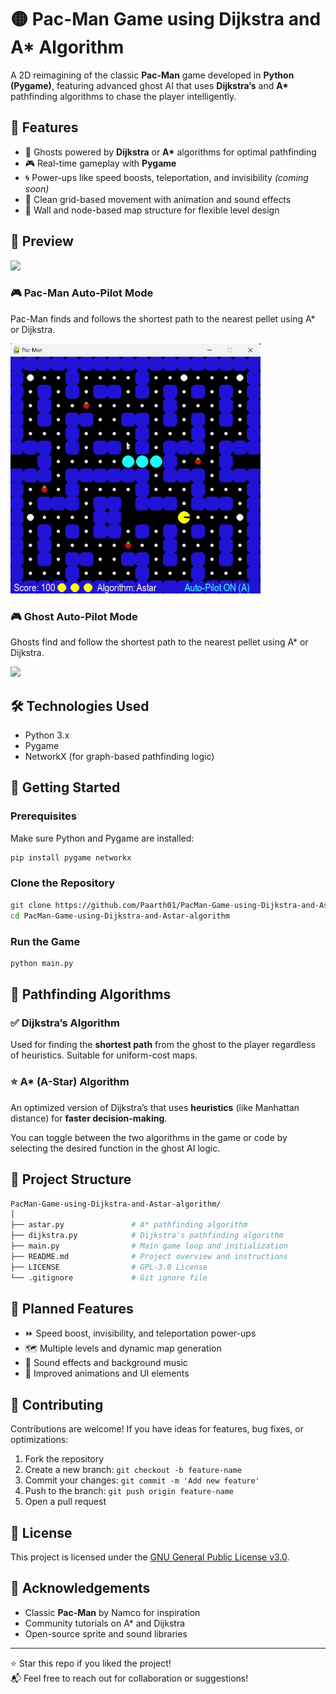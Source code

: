 # 🟡 Pac-Man Game using Dijkstra and A* Algorithm

A 2D reimagining of the classic **Pac-Man** game developed in **Python (Pygame)**, featuring advanced ghost AI that uses **Dijkstra’s** and **A\*** pathfinding algorithms to chase the player intelligently.

## 🎯 Features

- 🧠 Ghosts powered by **Dijkstra** or **A\*** algorithms for optimal pathfinding  
- 🎮 Real-time gameplay with **Pygame**  
- 🌀 Power-ups like speed boosts, teleportation, and invisibility *(coming soon)*  
- 🎨 Clean grid-based movement with animation and sound effects  
- 🧱 Wall and node-based map structure for flexible level design  

## 📸 Preview

<img src="screenshot.png" width="400"/> <!-- Add a screenshot here if available -->

### 🎮 Pac-Man Auto-Pilot Mode
Pac-Man finds and follows the shortest path to the nearest pellet using A* or Dijkstra.

<img src="pacman_auto.gif" width="400"/>

### 🎮 Ghost Auto-Pilot Mode
Ghosts find and follow the shortest path to the nearest pellet using A* or Dijkstra.

<img src="ghost_astar.gif" width="400"/>

## 🛠️ Technologies Used

- Python 3.x  
- Pygame  
- NetworkX (for graph-based pathfinding logic)  

## 🚀 Getting Started

### Prerequisites

Make sure Python and Pygame are installed:

```bash
pip install pygame networkx
```

### Clone the Repository

```bash
git clone https://github.com/Paarth01/PacMan-Game-using-Dijkstra-and-Astar-algorithm.git
cd PacMan-Game-using-Dijkstra-and-Astar-algorithm
```

### Run the Game

```bash
python main.py
```

## 🧭 Pathfinding Algorithms

### ✅ Dijkstra’s Algorithm

Used for finding the **shortest path** from the ghost to the player regardless of heuristics. Suitable for uniform-cost maps.

### ⭐ A\* (A-Star) Algorithm

An optimized version of Dijkstra’s that uses **heuristics** (like Manhattan distance) for **faster decision-making**.

You can toggle between the two algorithms in the game or code by selecting the desired function in the ghost AI logic.

## 📂 Project Structure
```bash
PacMan-Game-using-Dijkstra-and-Astar-algorithm/
│
├── astar.py               # A* pathfinding algorithm
├── dijkstra.py            # Dijkstra's pathfinding algorithm
├── main.py                # Main game loop and initialization
├── README.md              # Project overview and instructions
├── LICENSE                # GPL-3.0 License
└── .gitignore             # Git ignore file
```

## 🧩 Planned Features

- ⏩ Speed boost, invisibility, and teleportation power-ups  
- 🗺️ Multiple levels and dynamic map generation  
- 🎵 Sound effects and background music  
- 🎨 Improved animations and UI elements  

## 🤝 Contributing

Contributions are welcome! If you have ideas for features, bug fixes, or optimizations:

1. Fork the repository  
2. Create a new branch: `git checkout -b feature-name`  
3. Commit your changes: `git commit -m 'Add new feature'`  
4. Push to the branch: `git push origin feature-name`  
5. Open a pull request  

## 📜 License

This project is licensed under the [GNU General Public License v3.0](LICENSE).

## 🙌 Acknowledgements

- Classic **Pac-Man** by Namco for inspiration  
- Community tutorials on A\* and Dijkstra  
- Open-source sprite and sound libraries  

---

⭐ Star this repo if you liked the project!  
📬 Feel free to reach out for collaboration or suggestions!
